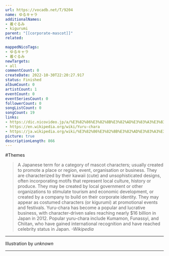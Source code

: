 ```yaml
---
url: https://vocadb.net/T/9204
name: ゆるキャラ
additionalNames: 
- 着ぐるみ
- kigurumi
parent: "[[corporate-mascot]]"
related:

mappedNicoTags:
- ゆるキャラ
- 着ぐるみ
newTargets:
- all
commentCount: 0
createDate: 2022-10-30T22:20:27.917
status: Finished
albumCount: 0
artistCount: 1
eventCount: 0
eventSeriesCount: 0
followerCount: 0
songListCount: 0
songCount: 19
links: 
- https://dic.nicovideo.jp/a/%E3%82%86%E3%82%8B%E3%82%AD%E3%83%A3%E3%83%A9
- https://en.wikipedia.org/wiki/Yuru-chara
- https://ja.wikipedia.org/wiki/%E3%82%86%E3%82%8B%E3%82%AD%E3%83%A3%E3%83%A9
picture: true
descriptionLength: 866
---
```


#Themes

>A Japanese term for a category of mascot characters; usually created to promote a place or region, event, organisation or business.
They are characterized by their kawaii (cute) and unsophisticated designs, often incorporating motifs that represent local culture, history or produce.
They may be created by local government or other organizations to stimulate tourism and economic development, or created by a company to build on their corporate identity.
They may appear as costumed characters (or kigurumi) at promotional events and festivals.
Yuru-chara has become a popular and lucrative business, with character-driven sales reaching nearly $16 billion in Japan in 2012.
Popular yuru-chara include Kumamon, Funassyi, and Chiitan, who have gained international recognition and have reached celebrity status in Japan.
*-Wikipedia*

___

Illustration by *unknown*

---

